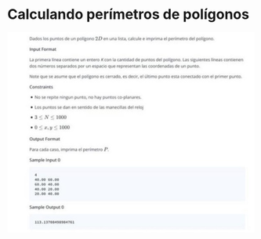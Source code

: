 # Calculando perímetros de polígonos 

![alt text][img]

[img]: https://github.com/AguacateVelarde/perimetro-js/blob/master/66151efe-1908-4d05-8f10-aa8470c89603.jpg "Imágen de referencia"
